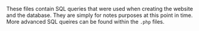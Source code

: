 These files contain SQL queries that were used when creating the website and the database. They are simply for notes purposes at this point in time. More advanced SQL queires can be found within the `.php` files.
